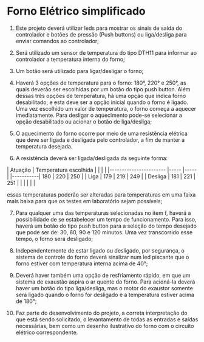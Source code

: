 # Forno Elétrico simplificado

1. Este projeto deverá utilizar leds para mostrar os sinais de saída do controlador e botões de pressão (Push buttons) ou liga/desliga para enviar comandos ao controlador;

2. Será utilizado um sensor de temperatura do tipo DTH11 para informar ao controlador a temperatura interna do forno;

3. Um botão será utilizado para ligar/desligar o forno;

4. Haverá 3 opções de temperatura para o forno: 180°, 220° e 250°, as quais deverão ser escolhidas por um botão do tipo push button. Além dessas três opções de temperatura, há uma opção que indica forno desabilitado, e esta deve ser a opção inicial quando o forno é ligado. Uma vez escolhido um valor de temperatura, o forno começa a aquecer imediatamente. Para desligar o aquecimento pode-se selecionar a opção desabilitado ou acionar o botão de
liga/desliga;

5. O aquecimento do forno ocorre por meio de uma resistência elétrica que
deve ser ligada e desligada pelo controlador, a fim de manter a temperatura
desejada.

6. A resistência deverá ser ligada/desligada da seguinte forma:

| Atuação 	| Temperatura escolhida 	|       |       |
|           |-----------------------	|-----	|-----	|
|-----------| 180                   	| 220 	| 250 	|
| Liga    	| 179                   	| 219 	| 249 	|
| Desliga 	| 181                   	| 221 	| 251 	|
|         	|                       	|     	|     	|

essas temperaturas poderão ser alteradas para temperaturas em uma faixa mais baixa para que os testes em laboratório sejam possíveis;

7. Para qualquer uma das temperaturas selecionadas no item f, haverá a possibilidade de se estabelecer um tempo de funcionamento. Para isso, haverá um botão do tipo push button para a seleção do tempo desejado que pode ser de: 30, 60, 90 e 120 minutos. Uma vez transcorrido esse tempo, o forno será desligado;

8. Independentemente de estar ligado ou desligado, por segurança, o sistema de controle do forno deverá sinalizar num led piscante que o forno estiver com temperatura interna acima de 40°;

9. Deverá haver também uma opção de resfriamento rápido, em que um sistema de exaustão aspira o ar quente do forno. Para acioná-la deverá haver um botão do tipo liga/desliga, mas o motor do exaustor somente será ligado quando o forno for desligado e a temperatura estiver acima de 180°;

10. Faz parte do desenvolvimento do projeto, a correta interpretação do que está sendo solicitado, o levantamento de todas as entradas e saídas necessárias, bem como um desenho ilustrativo do forno com o circuito elétrico correspondente.